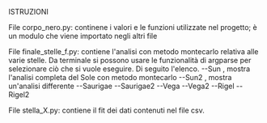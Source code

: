 ISTRUZIONI

File corpo_nero.py: continene i valori e le funzioni utilizzate nel progetto; è un modulo che viene importato negli altri file




File finale_stelle_f.py: contiene l'analisi con metodo montecarlo relativa alle varie stelle. Da terminale si possono usare le funzionalità di argparse per selezionare ciò che si vuole eseguire. Di seguito l'elenco.
--Sun , mostra l'analisi completa del Sole con metodo montecarlo
--Sun2 , mostra un'analisi differente
--Saurigae
--Saurigae2
--Vega
--Vega2
--Rigel
--Rigel2



File stella_X.py: contiene il fit dei dati contenuti nel file csv.
